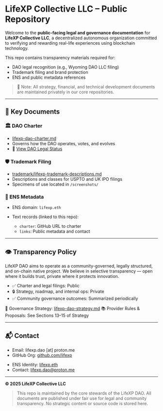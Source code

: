 # LifeXP Collective LLC – Public Repository

Welcome to the **public-facing legal and governance documentation** for **LifeXP Collective LLC**, a decentralized autonomous organization committed to verifying and rewarding real-life experiences using blockchain technology.

This repo contains transparency materials required for:

* DAO legal recognition (e.g., Wyoming DAO LLC filing)
* Trademark filing and brand protection
* ENS and public metadata references

> 🔐 Note: All strategy, financial, and technical development documents are maintained privately in our core repositories.

---

## 🔗 Key Documents

### 🏛 DAO Charter

* [lifexp-dao-charter.md](./legal/lifexp-dao-charter.md)
* Governs how the DAO operates, votes, and evolves
* 📄 [View DAO Legal Status](./legal/dao-legal-status.md)


### 🛡 Trademark Filing

* [trademark/lifexp-trademark-descriptions.md](./trademark/lifexp-trademark-descriptions.md)
* Descriptions and classes for USPTO and UK IPO filings
* Specimens of use located in `/screenshots/`

### 📎 ENS Metadata

* ENS domain: `lifexp.eth`
* Text records (linked to this repo):

  * `charter`: GitHub URL to charter
  * `links`: Public metadata and contact

---

## 👁 Transparency Policy

LifeXP DAO aims to operate as a community-governed, legally structured, and on-chain native project. We believe in selective transparency — open where it builds trust, private where it protects innovation.

* ✅ Charter and legal filings: Public
* 🔒 Strategy, roadmap, and internal ops: Private
* ✅ Community governance outcomes: Summarized periodically

📄 Governance Strategy: [lifexp-dao-strategy.md](./lifexp-dao-strategy.md)
📚 Provider Rules & Proposals: See Sections 13–15 of Strategy


---

## 📬 Contact

* Email: lifexp.dao \[at] proton.me
* GitHub Org: [github.com/lifexp](https://github.com/lifexp)
- ENS Identity: [lifexp.eth](https://app.ens.domains/name/lifexp.eth)
- Contact: [lifexp.dao@proton.me](mailto:lifexp.dao@proton.me)

---

**© 2025 LifeXP Collective LLC**

> This repo is maintained by the core stewards of the LifeXP DAO. All documents are published under fair use for legal and community transparency. No strategic content or source code is stored here.
